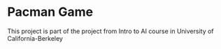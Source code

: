 # Pacman Game
This project is part of the project from Intro to AI course in University of California-Berkeley


